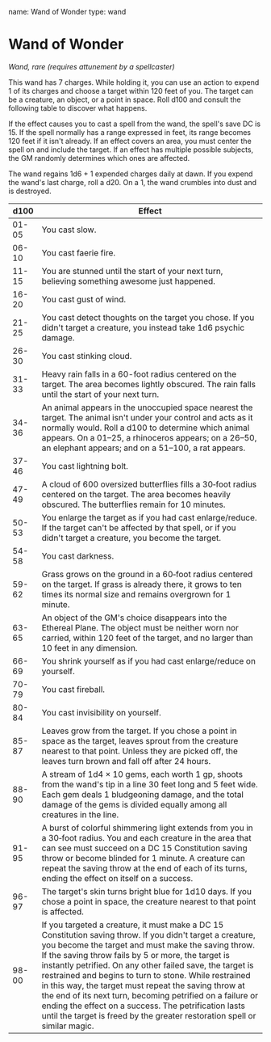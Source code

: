 name: Wand of Wonder
type: wand

# Wand of Wonder 
_Wand, rare (requires attunement by a spellcaster)_ 

This wand has 7 charges. While holding it, you can use an action to expend 1 of its charges and choose a target within 120 feet of you. The target can be a creature, an object, or a point in space. Roll d100 and consult the following table to discover what happens.

If the effect causes you to cast a spell from the wand, the spell's save DC is 15. If the spell normally has a range expressed in feet, its range becomes 120 feet if it isn't already. If an effect covers an area, you must center the spell on and include the target. If an effect has multiple possible subjects, the GM randomly determines which ones are affected.

The wand regains 1d6 + 1 expended charges daily at dawn. If you expend the wand's last charge, roll a d20. On a 1, the wand crumbles into dust and is destroyed. 


| d100  | Effect |
|-------|--------|
| 01-05 | You cast slow. |
| 06-10 | You cast faerie fire. |
| 11-15 | You are stunned until the start of your next turn, believing something awesome just happened. |
| 16-20 | You cast gust of wind. |
| 21-25 | You cast detect thoughts on the target you chose. If you didn't target a creature, you instead take 1d6 psychic damage. |
| 26-30 | You cast stinking cloud. |
| 31-33 | Heavy rain falls in a 60-foot radius centered on the target. The area becomes lightly obscured. The rain falls until the start of your next turn. |
| 34-36 | An animal appears in the unoccupied space nearest the target. The animal isn't under your control and acts as it normally would. Roll a d100 to determine which animal appears. On a 01–25, a rhinoceros appears; on a 26–50, an elephant appears; and on a 51–100, a rat appears. |
| 37-46 | You cast lightning bolt. |
| 47-49 | A cloud of 600 oversized butterflies fills a 30‐foot radius centered on the target. The area becomes heavily obscured. The butterflies remain for 10 minutes. |
| 50-53 | You enlarge the target as if you had cast enlarge/reduce. If the target can't be affected by that spell, or if you didn't target a creature, you become the target. |
| 54-58 | You cast darkness. |
| 59-62 | Grass grows on the ground in a 60‐foot radius centered on the target. If grass is already there, it grows to ten times its normal size and remains overgrown for 1 minute. |
| 63-65 | An object of the GM's choice disappears into the Ethereal Plane. The object must be neither worn nor carried, within 120 feet of the target, and no larger than 10 feet in any dimension. |
| 66-69 | You shrink yourself as if you had cast enlarge/reduce on yourself. |
| 70-79 | You cast fireball. |
| 80-84 | You cast invisibility on yourself. |
| 85-87 | Leaves grow from the target. If you chose a point in space as the target, leaves sprout from the creature nearest to that point. Unless they are picked off, the leaves turn brown and fall off after 24 hours. |
| 88-90 | A stream of 1d4 × 10 gems, each worth 1 gp, shoots from the wand's tip in a line 30 feet long and 5 feet wide. Each gem deals 1 bludgeoning damage, and the total damage of the gems is divided equally among all creatures in the line. |
| 91-95 | A burst of colorful shimmering light extends from you in a 30‐foot radius. You and each creature in the area that can see must succeed on a DC 15 Constitution saving throw or become blinded for 1 minute. A creature can repeat the saving throw at the end of each of its turns, ending the effect on itself on a success. |
| 96-97 | The target's skin turns bright blue for 1d10 days. If you chose a point in space, the creature nearest to that point is affected. |
| 98-00 | If you targeted a creature, it must make a DC 15 Constitution saving throw. If you didn't target a creature, you become the target and must make the saving throw. If the saving throw fails by 5 or more, the target is instantly petrified. On any other failed save, the target is restrained and begins to turn to stone. While restrained in this way, the target must repeat the saving throw at the end of its next turn, becoming petrified on a failure or ending the effect on a success. The petrification lasts until the target is freed by the greater restoration spell or similar magic. |